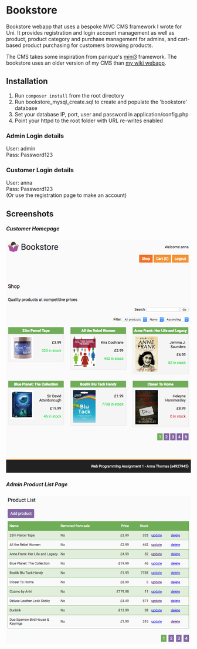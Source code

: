 # Bookstore

Bookstore webapp that uses a bespoke MVC CMS framework I wrote for Uni. It provides registration and login account management as well as product, product category and purchase management for admins, and cart-based product purchasing for customers browsing products.  

The CMS takes some inspiration from panique's [mini3](https://github.com/panique/mini3) framework.  The bookstore uses an older version of my CMS than [my wiki webapp](https://github.com/annahowell/Wiki).


## Installation

1. Run `composer install` from the root directory 
2. Run bookstore\_mysql\_create.sql to create and populate the 'bookstore' database
3. Set your database IP, port, user and password in application/config.php
4. Point your httpd to the root folder with URL re-writes enabled

### Admin Login details

User: admin  
Pass: Password123
  
### Customer Login details

User: anna  
Pass: Password123  
(Or use the registration page to make an account)


## Screenshots

##### Customer Homepage  
![CustomerHomepage](screenshots/customer-homepage.png)
  
##### Admin Product List Page  
![AdminProductList](screenshots/admin-product-list.png)

